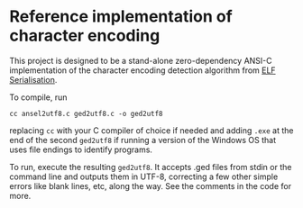 # Reference implementation of character encoding

This project is designed to be a stand-alone zero-dependency ANSI-C implementation of the character encoding detection algorithm from [ELF Serialisation](https://fhiso.org/TR/elf-serialisation).

To compile, run

```
cc ansel2utf8.c ged2utf8.c -o ged2utf8
```

replacing `cc` with your C compiler of choice if needed
and adding `.exe` at the end of the second `ged2utf8` if running a version of the Windows OS that uses file endings to identify programs.

To run, execute the resulting `ged2utf8`. It accepts .ged files from stdin or the command line and outputs them in UTF-8, correcting a few other simple errors like blank lines, etc, along the way. See the comments in the code for more.
